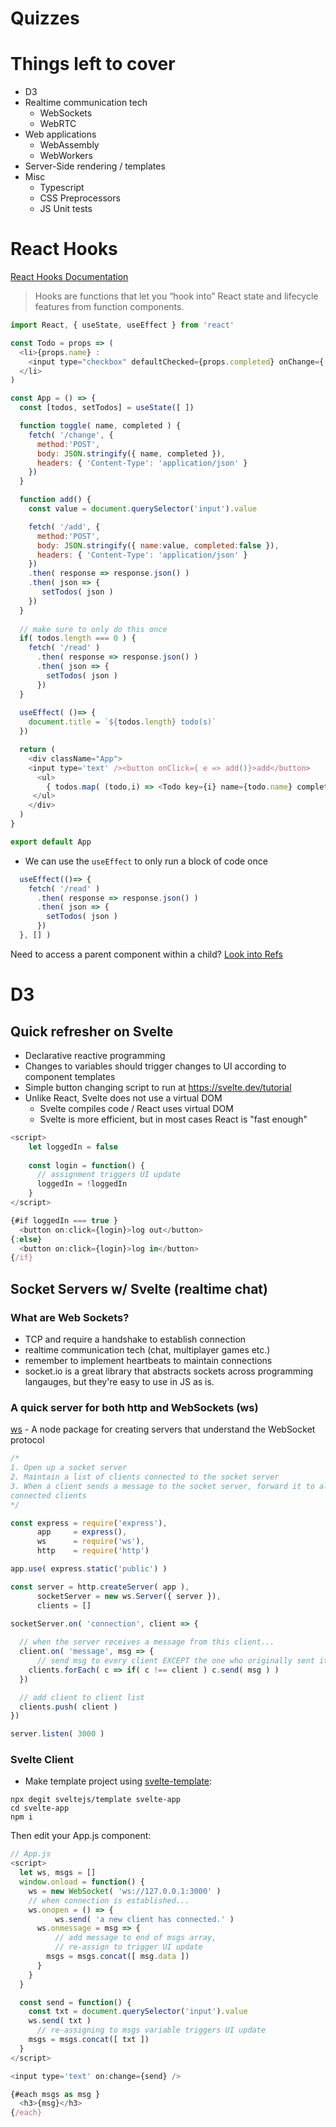 # Quizzes

# Things left to cover
  - D3
  - Realtime communication tech
    - WebSockets
    - WebRTC
  - Web applications
    - WebAssembly
    - WebWorkers
  - Server-Side rendering / templates
  - Misc
    - Typescript
    - CSS Preprocessors
    - JS Unit tests
    
# React Hooks
[React Hooks Documentation](https://reactjs.org/docs/hooks-overview.html)

> Hooks are functions that let you “hook into” React state and lifecycle features from function components.

```js
import React, { useState, useEffect } from 'react'

const Todo = props => (
  <li>{props.name} : 
    <input type="checkbox" defaultChecked={props.completed} onChange={ e => props.onclick( props.name, e.target.checked ) }/>
  </li>
)

const App = () => {
  const [todos, setTodos] = useState([ ]) 

  function toggle( name, completed ) {
    fetch( '/change', {
      method:'POST',
      body: JSON.stringify({ name, completed }),
      headers: { 'Content-Type': 'application/json' }
    })
  }

  function add() {
    const value = document.querySelector('input').value

    fetch( '/add', {
      method:'POST',
      body: JSON.stringify({ name:value, completed:false }),
      headers: { 'Content-Type': 'application/json' }
    })
    .then( response => response.json() )
    .then( json => {
       setTodos( json )
    })
  }
  
  // make sure to only do this once
  if( todos.length === 0 ) {
    fetch( '/read' )
      .then( response => response.json() )
      .then( json => {
        setTodos( json ) 
      })
  }
    
  useEffect( ()=> {
    document.title = `${todos.length} todo(s)`
  })

  return (
    <div className="App">
    <input type='text' /><button onClick={ e => add()}>add</button>
      <ul>
        { todos.map( (todo,i) => <Todo key={i} name={todo.name} completed={todo.completed} onclick={ toggle } /> ) }
     </ul> 
    </div>
  )
}

export default App
```

- We can use the `useEffect` to only run a block of code once

```js
  useEffect(()=> {
    fetch( '/read' )
      .then( response => response.json() )
      .then( json => {
        setTodos( json ) 
      })
  }, [] )
```

Need to access a parent component within a child? [Look into Refs](https://reactjs.org/docs/refs-and-the-dom.html)

# D3

## Quick refresher on Svelte
- Declarative reactive programming
- Changes to variables should trigger changes to UI according to component templates
- Simple button changing script to run at https://svelte.dev/tutorial
- Unlike React, Svelte does not use a virtual DOM
  - Svelte compiles code / React uses virtual DOM
  - Svelte is more efficient, but in most cases React is "fast enough"

```js
<script>
	let loggedIn = false
	
	const login = function() {
	  // assignment triggers UI update
	  loggedIn = !loggedIn
	}
</script>

{#if loggedIn === true }
  <button on:click={login}>log out</button>
{:else}
  <button on:click={login}>log in</button>
{/if}
```

## Socket Servers w/ Svelte (realtime chat)

### What are Web Sockets?
  - TCP and require a handshake to establish connection
  - realtime communication tech (chat, multiplayer games etc.)
  - remember to implement heartbeats to maintain connections
  - socket.io is a great library that abstracts sockets across programming langauges, but they're easy to use in JS as is.

### A quick server for both http and WebSockets (ws)

[ws](https://www.npmjs.com/package/ws) - A node package for creating servers that understand the WebSocket protocol

```js
/* 
1. Open up a socket server
2. Maintain a list of clients connected to the socket server
3. When a client sends a message to the socket server, forward it to all
connected clients
*/

const express = require('express'),
      app     = express(),
      ws      = require('ws'),
      http    = require('http')

app.use( express.static('public') )

const server = http.createServer( app ),
      socketServer = new ws.Server({ server }),
      clients = []

socketServer.on( 'connection', client => {
    
  // when the server receives a message from this client...
  client.on( 'message', msg => {
	  // send msg to every client EXCEPT the one who originally sent it
    clients.forEach( c => if( c !== client ) c.send( msg ) )
  })

  // add client to client list
  clients.push( client )
})

server.listen( 3000 )
```

### Svelte Client
- Make template project using [svelte-template](https://github.com/sveltejs/template):

```
npx degit sveltejs/template svelte-app
cd svelte-app
npm i
```

Then edit your App.js component:

```js
// App.js
<script>
  let ws, msgs = []
  window.onload = function() {
    ws = new WebSocket( 'ws://127.0.0.1:3000' )
    // when connection is established...
    ws.onopen = () => {
		  ws.send( 'a new client has connected.' )
      ws.onmessage = msg => {
	      // add message to end of msgs array,
	      // re-assign to trigger UI update
        msgs = msgs.concat([ msg.data ])
      }
    }
  }

  const send = function() {
    const txt = document.querySelector('input').value
    ws.send( txt )
	  // re-assigning to msgs variable triggers UI update
    msgs = msgs.concat([ txt ])
  }
</script>

<input type='text' on:change={send} />

{#each msgs as msg }
  <h3>{msg}</h3>
{/each}
```
